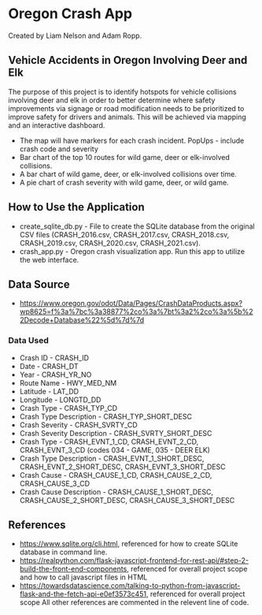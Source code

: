 # Oregon Crash App

Created by Liam Nelson and Adam Ropp.

## Vehicle Accidents in Oregon Involving Deer and Elk

The purpose of this project is to identify hotspots for vehicle collisions involving deer and elk in order to better determine where safety improvements via signage or road modification needs to be prioritized to improve safety for drivers and animals. This will be achieved via mapping and an interactive dashboard. 

-  The map will have markers for each crash incident. PopUps - include crash code and severity
-  Bar chart of the top 10 routes for wild game, deer or elk-involved collisions.
-  A bar chart of wild game, deer, or elk-involved collisions over time.
-  A pie chart of crash severity with wild game, deer, or wild game.

## How to Use the Application
* create_sqlite_db.py - File to create the SQLite database from the original CSV files (CRASH_2016.csv, CRASH_2017.csv, CRASH_2018.csv, CRASH_2019.csv, CRASH_2020.csv, CRASH_2021.csv).
* crash_app.py - Oregon crash visualization app. Run this app to utilize the web interface.

## Data Source 
- https://www.oregon.gov/odot/Data/Pages/CrashDataProducts.aspx?wp8625=f%3a%7bc%3a38877%2co%3a%7bt%3a2%2co%3a%5b%22Decode+Database%22%5d%7d%7d

### Data Used

- Crash ID - CRASH_ID
- Date - CRASH_DT
- Year - CRASH_YR_NO
- Route Name - HWY_MED_NM
- Latitude - LAT_DD
- Longitude - LONGTD_DD
- Crash Type - CRASH_TYP_CD
- Crash Type Description - CRASH_TYP_SHORT_DESC
- Crash Severity - CRASH_SVRTY_CD
- Crash Severity Description - CRASH_SVRTY_SHORT_DESC
- Crash Type - CRASH_EVNT_1_CD, CRASH_EVNT_2_CD, CRASH_EVNT_3_CD (codes 034 - GAME, 035 - DEER ELK)
- Crash Type Description - CRASH_EVNT_1_SHORT_DESC, CRASH_EVNT_2_SHORT_DESC, CRASH_EVNT_3_SHORT_DESC
- Crash Cause - CRASH_CAUSE_1_CD, CRASH_CAUSE_2_CD, CRASH_CAUSE_3_CD
- Crash Cause Description - CRASH_CAUSE_1_SHORT_DESC, CRASH_CAUSE_2_SHORT_DESC, CRASH_CAUSE_3_SHORT_DESC

## References
- https://www.sqlite.org/cli.html, referenced for how to create SQLite database in command line.
- https://realpython.com/flask-javascript-frontend-for-rest-api/#step-2-build-the-front-end-components, referenced for overall project scope and how to call javascript files in HTML
- https://towardsdatascience.com/talking-to-python-from-javascript-flask-and-the-fetch-api-e0ef3573c451, referenced for overall project scope
All other references are commented in the relevent line of code.
